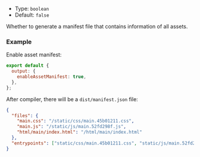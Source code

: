 - Type: `boolean`
- Default: `false`

Whether to generate a manifest file that contains information of all assets.

### Example

Enable asset manifest:

```js
export default {
  output: {
    enableAssetManifest: true,
  },
};
```

After compiler, there will be a `dist/manifest.json` file:

```json
{
  "files": {
    "main.css": "/static/css/main.45b01211.css",
    "main.js": "/static/js/main.52fd298f.js",
    "html/main/index.html": "/html/main/index.html"
  },
  "entrypoints": ["static/css/main.45b01211.css", "static/js/main.52fd298f.js"]
}
```

